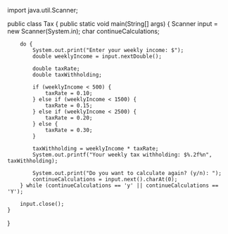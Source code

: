 import java.util.Scanner;

public class Tax {
    public static void main(String[] args) {
        Scanner input = new Scanner(System.in);
        char continueCalculations;

        do {
            System.out.print("Enter your weekly income: $");
            double weeklyIncome = input.nextDouble();

            double taxRate;
            double taxWithholding;

            if (weeklyIncome < 500) {
                taxRate = 0.10;
            } else if (weeklyIncome < 1500) {
                taxRate = 0.15;
            } else if (weeklyIncome < 2500) {
                taxRate = 0.20;
            } else {
                taxRate = 0.30;
            }

            taxWithholding = weeklyIncome * taxRate;
            System.out.printf("Your weekly tax withholding: $%.2f%n", taxWithholding);

            System.out.print("Do you want to calculate again? (y/n): ");
            continueCalculations = input.next().charAt(0);
        } while (continueCalculations == 'y' || continueCalculations == 'Y');

        input.close();
    }
}
